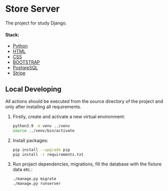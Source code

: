 # Store Server

The project for study Django.

#### Stack:

- [Python](https://www.python.org/downloads/)
- [HTML](https://developer.mozilla.org/en-US/docs/Web/HTML)
- [CSS](https://developer.mozilla.org/en-US/docs/Web/CSS)
- [BOOTSTRAP](https://getbootstrap.com/docs/4.1/getting-started/introduction/)
- [PostgreSQL](https://www.postgresql.org/)
- [Stripe](https://docs.stripe.com/)
  

## Local Developing

All actions should be executed from the source directory of the project and only after installing all requirements.

1. Firstly, create and activate a new virtual environment:
   ```bash
   python3.9 -m venv ../venv
   source ../venv/bin/activate
   ```
   
2. Install packages:
   ```bash
   pip install --upgrade pip
   pip install -r requirements.txt
   ```
   
3. Run project dependencies, migrations, fill the database with the fixture data etc.:
   ```bash
   ./manage.py migrate
   ./manage.py runserver 
   ```
   
